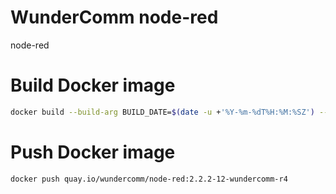 # WunderComm node-red

node-red

# Build Docker image

``` bash
docker build --build-arg BUILD_DATE=$(date -u +'%Y-%m-%dT%H:%M:%SZ') --build-arg VCS_REF=$(git rev-parse --short HEAD) -t quay.io/wundercomm/node-red:2.2.2-12-wundercomm-r4 --build-arg VERSION=2.2.2-12-wundercomm-r4 .
```

# Push Docker image

``` bash
docker push quay.io/wundercomm/node-red:2.2.2-12-wundercomm-r4
```